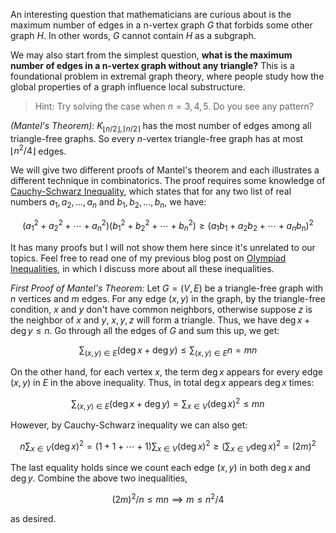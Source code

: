 An interesting question that mathematicians are curious about is the maximum number of edges in a n-vertex graph $G$ that forbids some other graph $H$. In other words, $G$ cannot contain $H$ as a subgraph.

We may also start from the simplest question, **what is the maximum number of edges in a n-vertex graph without any triangle?** This is a foundational problem in extremal graph theory, where people study how the global properties of a graph influence local substructure.

> Hint: Try solving the case when $n=3,4,5$. Do you see any pattern?

*(Mantel's Theorem):* $K_{\lfloor n/2\rfloor,\lceil n/2\rceil}$ has the most number of edges among all triangle-free graphs. So every $n$-vertex triangle-free graph has at most $\lfloor n^2/4\rfloor$ edges.

We will give two different proofs of Mantel's theorem and each illustrates a different technique in combinatorics. The proof requires some knowledge of [Cauchy-Schwarz Inequality](https://en.wikipedia.org/wiki/Cauchy%E2%80%93Schwarz_inequality), which states that for any two list of real numbers $a_1,a_2,\dots,a_n$ and $b_1,b_2,\dots,b_n$, we have:


$$
(a_1^2+a_2^2+\cdots+a_n^2)(b_1^2+b_2^2+\cdots+b_n^2)\ge(a_1b_1+a_2b_2+\cdots+a_nb_n)^2
$$

It has many proofs but I will not show them here since it's unrelated to our topics. Feel free to read one of my previous blog post on [Olympiad Inequalities](https://yifank.github.io/Math/Olympiad%20Inequalities/), in which I discuss more about all these inequalities.

*First Proof of Mantel's Theorem:* Let $G=(V,E)$ be a triangle-free graph with $n$ vertices and $m$ edges. For any edge $(x,y)$ in the graph, by the triangle-free condition, $x$ and $y$ don't have common neighbors, otherwise suppose $z$ is the neighbor of $x$ and $y$, $x,y,z$ will form a triangle. Thus, we have $\deg x + \deg y\le n$. Go through all the edges of $G$ and sum this up, we get:


$$
\sum_{(x,y)\in E}(\deg x + \deg y)\le \sum_{(x,y)\in E}n=mn
$$
 

On the other hand, for each vertex $x$, the term $\deg x$ appears for every edge $(x,y)$ in $E$ in the above inequality. Thus, in total $\deg x$ appears $\deg x$ times:



$$\sum_{(x,y)\in E}(\deg x + \deg y)=\sum_{x\in V}(\deg x)^2\le mn$$



However, by Cauchy-Schwarz inequality we can also get: 



$$
n\sum_{x\in V}(\deg x) ^2 =(1+1+\cdots + 1)\sum_{x\in V}(\deg x) ^2\ge (\sum_{x\in V}\deg x)^2=(2m)^2
$$


The last equality holds since we count each edge $(x,y)$ in both $\deg x$ and $\deg y$. Combine the above two inequalities,


$$
(2m)^2/n\le mn\implies m\le n^2/4
$$


as desired.







